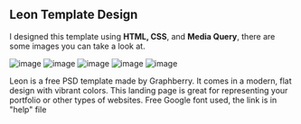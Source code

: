 ## Leon Template Design 
I designed this template using <b>HTML, CSS</b>, and <b>Media Query</b>, there are some images you can take a look at.

![image](https://github.com/karim1safan/PROJECT_02_Leon/assets/110535652/b43c29c8-c9ec-4f88-a6f0-a80a81d8337a)
![image](https://github.com/karim1safan/PROJECT_02_Leon/assets/110535652/00abcfc3-263c-418e-9d87-bf001734ba91)
![image](https://github.com/karim1safan/PROJECT_02_Leon/assets/110535652/d22a04a3-1ff2-445e-9063-4df6e2e63bd5)
![image](https://github.com/karim1safan/PROJECT_02_Leon/assets/110535652/06a8c547-2996-4747-831d-b6ccd3d60c13)
![image](https://github.com/karim1safan/PROJECT_02_Leon/assets/110535652/88915991-c365-4ac4-b637-467d2bda0f76)

Leon is a free PSD template made by Graphberry. It comes in a modern, flat design with vibrant colors. This landing page is great for representing your portfolio or other types of websites. Free Google font used, the link is in "help" file
